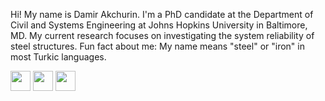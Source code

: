 Hi!
My name is Damir Akchurin. I'm a PhD candidate at the Department of Civil and Systems Engineering at Johns Hopkins University in Baltimore, MD. My current research focuses on investigating the system reliability of steel structures.
Fun fact about me: My name means "steel" or "iron" in most Turkic languages.

<div align = "left">
  <img src="https://cdn.jsdelivr.net/gh/devicons/devicon/icons/matlab/matlab-original.svg" width = 32/>
  <img src="https://cdn.jsdelivr.net/gh/devicons/devicon/icons/julia/julia-original.svg" width = 32/>
  <img src="https://cdn.jsdelivr.net/gh/devicons/devicon/icons/python/python-original.svg" width = 32/>
</div>
